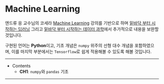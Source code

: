 # Machine Learning

앤드류 응 교수님의 코세라 [Machine Learning](https://www.coursera.org/learn/machine-learning) 강의를 기반으로 하며 [밑바닥 부터 시작하는 딥러닝](http://www.hanbit.co.kr/store/books/look.php?p_code=B8475831198) 그리고 [밑바닥 부터 시작하는 데이터 과학]()에서 추가적으로 내용을 보완할 것입니다.

구현된 언어는 **Python**이고, 기초 개념은 `numpy` 위주의 선형 대수 개념을 포함하였으며, 이를 마지막 부분에서는 `Tensorflow`로 쉽게 적용해볼 수 있도록 해볼 것입니다. 

---
- Contents
    + **CH1**: `numpy`와 `pandas` 기초

---